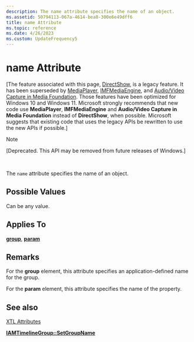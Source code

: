 ```yaml
---
description: The name attribute specifies the name of an object.
ms.assetid: 50794113-067a-4614-bea8-300e6e49dff6
title: name Attribute
ms.topic: reference
ms.date: 4/26/2023
ms.custom: UpdateFrequency5
---
```


# name Attribute

\[The feature associated with this page, [DirectShow](/windows/win32/directshow/directshow), is a legacy feature. It has been superseded by [MediaPlayer](/uwp/api/Windows.Media.Playback.MediaPlayer), [IMFMediaEngine](/windows/win32/api/mfmediaengine/nn-mfmediaengine-imfmediaengine), and [Audio/Video Capture in Media Foundation](windows/win32/medfound/audio-video-capture-in-media-foundation). Those features have been optimized for Windows 10 and Windows 11. Microsoft strongly recommends that new code use **MediaPlayer**, **IMFMediaEngine** and **Audio/Video Capture in Media Foundation** instead of **DirectShow**, when possible. Microsoft suggests that existing code that uses the legacy APIs be rewritten to use the new APIs if possible.\]

> [!Note]  
> \[Deprecated. This API may be removed from future releases of Windows.\]

 

The `name` attribute specifies the name of an object.

## Possible Values

Can be any value.

## Applies To

[**group**](group-element.md), [**param**](param-element.md)

## Remarks

For the **group** element, this attribute specifies an application-defined name for the group.

For the **param** element, this attribute specifies the name of the property.

## See also

<dl> <dt>

[XTL Attributes](xtl-attributes.md)
</dt> <dt>

[**IAMTimelineGroup::SetGroupName**](iamtimelinegroup-setgroupname.md)
</dt> </dl>

 

 



